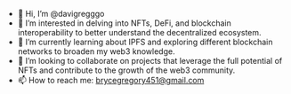 - 👋 Hi, I’m @davigregggo
- 👀 I’m interested in delving into NFTs, DeFi, and blockchain interoperability to better understand the decentralized ecosystem.
- 🌱 I’m currently learning about IPFS and exploring different blockchain networks to broaden my web3 knowledge.
- 💞️ I’m looking to collaborate on projects that leverage the full potential of NFTs and contribute to the growth of the web3 community.
- 📫 How to reach me: brycegregory451@gmail.com
<!---
davigregggo/davigregggo is a ✨ special ✨ repository because its `README.md` (this file) appears on your GitHub profile.
You can click the Preview link to take a look at your changes.
--->
